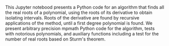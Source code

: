 This Jupyter notebood presents a Python code for an algorithm that finds all the real roots of a polynomial, using the roots of its derivative to obtain isolating intervals. Roots of the derivative are found by recursive applications of the method, until a first degree polynomial is found. 
We present arbitrary precision mpmath Python code for the algorithm, tests with notorious polynomials, and auxiliary functions including a test for the number of real roots based on Sturm's theorem.
